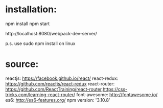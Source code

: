 # installation:
npm install
npm start

http://localhost:8080/webpack-dev-server/

p.s. use sudo npm install on linux


# source:
reactjs: https://facebook.github.io/react/
react-redux: https://github.com/reactjs/react-redux
react-router: https://github.com/ReactTraining/react-router,https://css-tricks.com/learning-react-router/
font-awesome: http://fontawesome.io/
es6: http://es6-features.org/
npm version: '3.10.8'
